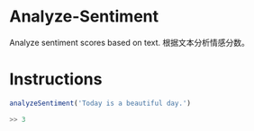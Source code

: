 # Analyze-Sentiment
Analyze sentiment scores based on text. 根据文本分析情感分数。

# Instructions
```JavaScript
analyzeSentiment('Today is a beautiful day.')

>> 3
```
